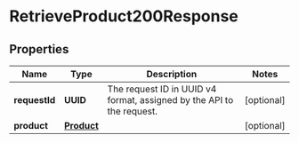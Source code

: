 

# RetrieveProduct200Response


## Properties

| Name | Type | Description | Notes |
|------------ | ------------- | ------------- | -------------|
|**requestId** | **UUID** | The request ID in UUID v4 format, assigned by the API to the request. |  [optional] |
|**product** | [**Product**](Product.md) |  |  [optional] |



